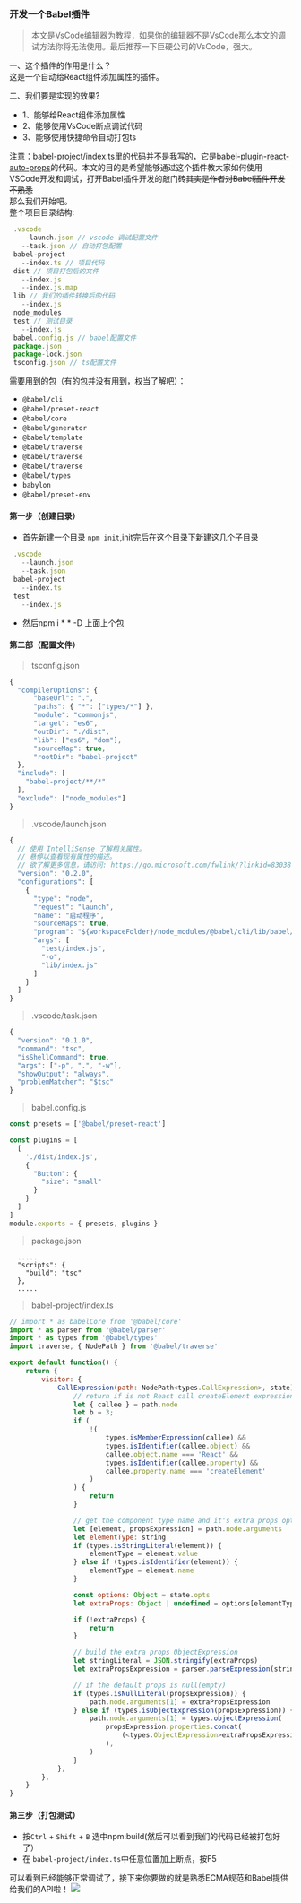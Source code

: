 ### 开发一个Babel插件
> 本文是VsCode编辑器为教程，如果你的编辑器不是VsCode那么本文的调试方法你将无法使用。最后推荐一下巨硬公司的VsCode，强大。  

 一、这个插件的作用是什么？  
 这是一个自动给React组件添加属性的插件。  

 二、我们要是实现的效果?    
* 1、能够给React组件添加属性
* 2、能够使用VsCode断点调试代码
* 3、能够使用快捷命令自动打包ts  

注意：babel-project/index.ts里的代码并不是我写的，它是[babel-plugin-react-auto-props](https://github.com/clumsyme/babel-plugin-react-auto-props)的代码。本文的目的是希望能够通过这个插件教大家如何使用VSCode开发和调试，打开Babel插件开发的敲门砖~~其实是作者对Babel插件开发不熟悉~~  
那么我们开始吧。  
整个项目目录结构:  
```javascript
 .vscode 
   --launch.json // vscode 调试配置文件
   --task.json // 自动打包配置
 babel-project
   --index.ts // 项目代码
 dist // 项目打包后的文件
   --index.js
   --index.js.map
 lib // 我们的插件转换后的代码
   --index.js
 node_modules
 test // 测试目录
   --index.js
 babel.config.js // babel配置文件
 package.json
 package-lock.json
 tsconfig.json // ts配置文件
```
需要用到的包（有的包并没有用到，权当了解吧）：  
* `@babel/cli`
* `@babel/preset-react`
* `@babel/core` 
* `@babel/generator`
* `@babel/template`
* `@babel/traverse`
* `@babel/traverse`
* `@babel/traverse`
* `@babel/types`
* `babylon`
* `@babel/preset-env`
#### 第一步（创建目录）
* 首先新建一个目录 `npm init`,init完后在这个目录下新建这几个子目录  
```javascript
 .vscode
   --launch.json
   --task.json
 babel-project
   --index.ts
 test
   --index.js
```  
* 然后npm i * * -D 上面上个包
#### 第二部（配置文件）
> tsconfig.json

```javascript
{
  "compilerOptions": {
      "baseUrl": ".",
      "paths": { "*": ["types/*"] },
      "module": "commonjs",
      "target": "es6",
      "outDir": "./dist",
      "lib": ["es6", "dom"],
      "sourceMap": true,
      "rootDir": "babel-project"
  },
  "include": [
    "babel-project/**/*"
  ],
  "exclude": ["node_modules"]
}
```
> .vscode/launch.json

```javascript
{
  // 使用 IntelliSense 了解相关属性。 
  // 悬停以查看现有属性的描述。
  // 欲了解更多信息，请访问: https://go.microsoft.com/fwlink/?linkid=830387
  "version": "0.2.0",
  "configurations": [
    {
      "type": "node",
      "request": "launch",
      "name": "启动程序",
      "sourceMaps": true,
      "program": "${workspaceFolder}/node_modules/@babel/cli/lib/babel/index.js",
      "args": [
        "test/index.js",
        "-o",
        "lib/index.js"
      ]
    }
  ]
}
```

> .vscode/task.json

```javascript
{
  "version": "0.1.0",
  "command": "tsc",
  "isShellCommand": true,
  "args": ["-p", ".", "-w"],
  "showOutput": "always",
  "problemMatcher": "$tsc"
}
```

> babel.config.js

```javascript
const presets = ['@babel/preset-react']

const plugins = [
  [
    './dist/index.js',
    {
      "Button": {
        "size": "small"
      }
    }
  ]
]
module.exports = { presets, plugins }

```

> package.json 

```
  .....
  "scripts": {
    "build": "tsc"
  },
  .....
```

> babel-project/index.ts  

```javascript
// import * as babelCore from '@babel/core'
import * as parser from '@babel/parser'
import * as types from '@babel/types'
import traverse, { NodePath } from '@babel/traverse'

export default function() {
    return {
        visitor: {
            CallExpression(path: NodePath<types.CallExpression>, state) {
                // return if is not React call createElement expression
                let { callee } = path.node
                let b = 3;
                if (
                    !(
                        types.isMemberExpression(callee) &&
                        types.isIdentifier(callee.object) &&
                        callee.object.name === 'React' &&
                        types.isIdentifier(callee.property) &&
                        callee.property.name === 'createElement'
                    )
                ) {
                    return
                }

                // get the component type name and it's extra props options
                let [element, propsExpression] = path.node.arguments
                let elementType: string
                if (types.isStringLiteral(element)) {
                    elementType = element.value
                } else if (types.isIdentifier(element)) {
                    elementType = element.name
                }

                const options: Object = state.opts
                let extraProps: Object | undefined = options[elementType]

                if (!extraProps) {
                    return
                }

                // build the extra props ObjectExpression
                let stringLiteral = JSON.stringify(extraProps)
                let extraPropsExpression = parser.parseExpression(stringLiteral)

                // if the default props is null(empty)
                if (types.isNullLiteral(propsExpression)) {
                    path.node.arguments[1] = extraPropsExpression
                } else if (types.isObjectExpression(propsExpression)) {
                    path.node.arguments[1] = types.objectExpression(
                        propsExpression.properties.concat(
                            (<types.ObjectExpression>extraPropsExpression).properties,
                        ),
                    )
                }
            },
        },
    }
}
```

#### 第三步（打包测试）  
* 按`Ctrl` + `Shift` + `B` 选中npm:build(然后可以看到我们的代码已经被打包好了）
* 在 `babel-project/index.ts`中任意位置加上断点，按F5     

可以看到已经能够正常调试了，接下来你要做的就是熟悉ECMA规范和Babel提供给我们的API啦！
![](http://39.108.184.64/image/99347971052652181592211726722.jpg) 


